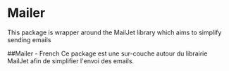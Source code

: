 # Mailer
This package is wrapper around the MailJet library which aims to simplify sending emails

##Mailer - French
Ce package est une sur-couche autour du librairie MailJet afin de simplifier l'envoi des emails.
